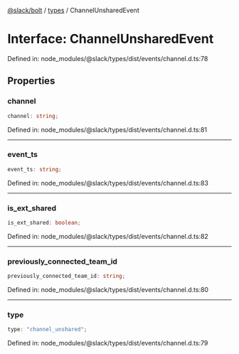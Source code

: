 [@slack/bolt](../../../../index.md) / [types](../index.md) / ChannelUnsharedEvent

# Interface: ChannelUnsharedEvent

Defined in: node\_modules/@slack/types/dist/events/channel.d.ts:78

## Properties

### channel

```ts
channel: string;
```

Defined in: node\_modules/@slack/types/dist/events/channel.d.ts:81

***

### event\_ts

```ts
event_ts: string;
```

Defined in: node\_modules/@slack/types/dist/events/channel.d.ts:83

***

### is\_ext\_shared

```ts
is_ext_shared: boolean;
```

Defined in: node\_modules/@slack/types/dist/events/channel.d.ts:82

***

### previously\_connected\_team\_id

```ts
previously_connected_team_id: string;
```

Defined in: node\_modules/@slack/types/dist/events/channel.d.ts:80

***

### type

```ts
type: "channel_unshared";
```

Defined in: node\_modules/@slack/types/dist/events/channel.d.ts:79
